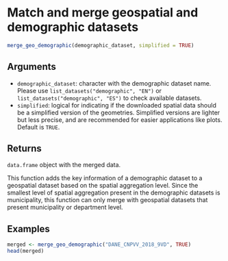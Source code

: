 # Match and merge geospatial and demographic datasets

```r
merge_geo_demographic(demographic_dataset, simplified = TRUE)
```

## Arguments

- `demographic_dataset`: character with the demographic dataset name. Please use `list_datasets("demographic", "EN")` or `list_datasets("demographic", "ES")` to check available datasets.
- `simplified`: logical for indicating if the downloaded spatial data should be a simplified version of the geometries. Simplified versions are lighter but less precise, and are recommended for easier applications like plots. Default is `TRUE`.

## Returns

`data.frame` object with the merged data.

This function adds the key information of a demographic dataset to a geospatial dataset based on the spatial aggregation level. Since the smallest level of spatial aggregation present in the demographic datasets is municipality, this function can only merge with geospatial datasets that present municipality or department level.

## Examples

```r
merged <- merge_geo_demographic("DANE_CNPVV_2018_9VD", TRUE)
head(merged)
```
